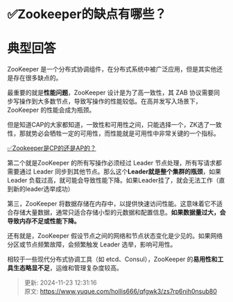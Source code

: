 # ✅Zookeeper的缺点有哪些？

# 典型回答


ZooKeeper 是一个分布式协调组件，在分布式系统中被广泛应用，但是其实他还是存在很多缺点的。



最重要的就是**性能问题**，ZooKeeper 设计是为了高一致性，其 ZAB 协议需要同步写操作到大多数节点，导致写操作的性能较低。在高并发写入场景下，ZooKeeper 的性能会成为瓶颈。



但是知道CAP的大家都知道，一致性和可用性之间，只能选择一个，ZK选了一致性，那就势必会牺牲一定的可用性，而性能就是可用性中非常关键的一个指标。



[✅Zookeeper是CP的还是AP的？](https://www.yuque.com/hollis666/qfgwk3/lxznb86av97adwt6)



第二个就是ZooKeeper 的所有写操作必须经过 Leader 节点处理，所有写请求都需要通过 Leader 同步到其他节点。那么这个**Leader就是整个集群的瓶颈**，如果 Leader 负载过高，就可能会导致性能下降。如果Leader挂了，就会无法工作（直到新的leader选举成功）



第三，ZooKeeper 将数据存储在内存中，以提供快速访问性能。这意味着它不适合存储大量数据，通常只适合存储小型的元数据和配置信息。**如果数据量过大，会导致内存不足或性能下降。**



还有就是，ZooKeeper 假设节点之间的网络和节点状态变化是少见的。如果网络分区或节点频繁故障，会频繁触发 Leader 选举，影响可用性。



相较于一些现代分布式协调工具（如 etcd、Consul），ZooKeeper 的**易用性和工具生态略显不足**，运维和管理复杂度较高。



> 更新: 2024-11-23 12:31:16  
> 原文: <https://www.yuque.com/hollis666/qfgwk3/zs7rp6nih0nsub80>